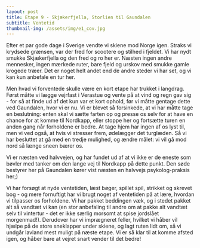 ```yaml
---
layout: post
title: Etape 9 - Skjækerfjella, Storlien til Gaundalen 
subtitle: Ventetid
thumbnail-img: /assets/img/e1_cov.jpg
---
```

Efter et par gode dage i Sverige vendte vi skiene mod Norge igen. Straks vi krydsede grænsen, var der fred for scootere og stilhed i fjeldet. Vi har nydt smukke Skjækerfjella og den fred og ro her er. Næsten ingen andre mennesker, ingen mærkede ruter, bare fjeld og urskov med smukke gamle krogede træer. Det er noget helt andet end de andre steder vi har set, og vi kan kun anbefale en tur her.

Men hvad vi forventede skulle være en kort etape har trukket i langdrag. Først måtte vi lægge vejrfast i Verastue og vente på at vind og regn gav sig - for så at finde ud af det kun var et kort ophold, før vi måtte gentage dette ved Gaundalen, hvor vi er nu. Vi er blevet så forsinkede, at vi har måtte tage en beslutning: enten skal vi sætte farten op og presse os selv for at have en chance for at komme til Nordkapp, eller stoppe her og fortsætte turen en anden gang når forholdene er bedre. At tage hjem har ingen af os lyst til, men vi ved også, at hvis vi stresser frem, ødelægger det turglæden. Så vi har besluttet at gå med en tredje mulighed, og ændre målet: vi vil gå mod nord så længe sneen bærer os.

Vi er næsten ved halvvejen, og har fundet ud af at vi ikke er de eneste som bøvler med tanker om den lange vej til Nordkapp på dette punkt. Den søde bestyrer her på Gaundalen kører vist næsten en halvvejs psykolog-praksis her;) 

Vi har forsøgt at nyde ventetiden, læst bøger, spillet spil, strikket og skrevet bog - og mere fornuftigt har vi brugt noget af ventetiden på at lære, hvordan vi tilpasser os forholdene. Vi har pakket beddingen væk, og i stedet pakket alt så vandtæt vi kan (en stor anbefaling til andre om at pakke alt vandtæt selv til vintertur - det er ikke særlig morsomt at spise jordslået morgenmad!). Derudover har vi imprægneret feller, hvilket vi håber vil hjælpe på de store sneklapper under skiene, og lagt ruten lidt om, så vi undgår lavland mest muligt på næste etape. Vi er så klar til at komme afsted igen, og håber bare at vejret snart vender til det bedre!

